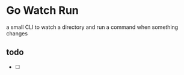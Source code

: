 # Go Watch Run

a small CLI to watch a directory and run a command when something changes

## todo
- [ ] 